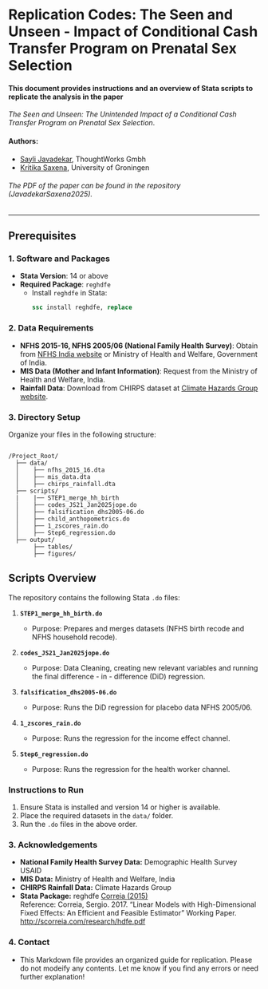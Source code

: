 # Replication Codes: The Seen and Unseen - Impact of Conditional Cash Transfer Program on Prenatal Sex Selection

#### This document provides instructions and an overview of Stata scripts to replicate the analysis in the paper 

*The Seen and Unseen: The Unintended Impact of a Conditional Cash Transfer Program on Prenatal Sex Selection*. 

#### Authors:
- [Sayli Javadekar](https://www.linkedin.com/in/sayli-javadekar-ph-d-4214492a/), ThoughtWorks Gmbh
- [Kritika Saxena](https://www.kritikasaxena.com), University of Groningen 

  
###### The PDF of the paper can be found in the repository (JavadekarSaxena2025).

---

## Prerequisites

### 1. Software and Packages
- **Stata Version**: 14 or above
- **Required Package**: `reghdfe`
  - Install `reghdfe` in Stata:
    ```stata
    ssc install reghdfe, replace
    ```

### 2. Data Requirements
- **NFHS 2015-16, NFHS 2005/06 (National Family Health Survey)**: Obtain from [NFHS India website](https://rchiips.org/nfhs/) or Ministry of Health and Welfare, Government of India.
- **MIS Data (Mother and Infant Information)**: Request from the Ministry of Health and Welfare, India.
- **Rainfall Data**: Download from CHIRPS dataset at [Climate Hazards Group website](https://www.chc.ucsb.edu/data/chirps).

### 3. Directory Setup
Organize your files in the following structure:

```plaintext

/Project_Root/
  ├── data/
  │    ├── nfhs_2015_16.dta
  │    ├── mis_data.dta
  │    ├── chirps_rainfall.dta
  ├── scripts/
  |    |── STEP1_merge_hh_birth
  │    ├── codes_JS21_Jan2025jope.do
  │    ├── falsification_dhs2005-06.do
  │    ├── child_anthopometrics.do
  │    ├── 1_zscores_rain.do
  │    ├── Step6_regression.do
  ├── output/
       ├── tables/
       ├── figures/ 

```
## Scripts Overview

The repository contains the following Stata `.do` files:

1. **`STEP1_merge_hh_birth.do`**  
   - Purpose: Prepares and merges datasets (NFHS birth recode and NFHS household recode).

2. **`codes_JS21_Jan2025jope.do`**  
   - Purpose: Data Cleaning, creating new relevant variables and running the final difference - in - difference (DiD) regression.


3. **`falsification_dhs2005-06.do`**  
   - Purpose: Runs the DiD regression for placebo data NFHS 2005/06.

4. **`1_zscores_rain.do`**  
   - Purpose: Runs the regression for the income effect channel.

5. **`Step6_regression.do`**  
   - Purpose: Runs the regression for the health worker channel.   

### Instructions to Run

1. Ensure Stata is installed and version 14 or higher is available.
2. Place the required datasets in the `data/` folder.
3. Run the `.do` files in the above order.

### 3. Acknowledgements
- **National Family Health Survey Data:** Demographic Health Survey USAID
- **MIS Data:** Ministry of Health and Welfare, India
- **CHIRPS Rainfall Data:** Climate Hazards Group
- **Stata Package:** reghdfe [Correia (2015)](https://scorreia.com/software/reghdfe/) <br>
  Reference: Correia, Sergio. 2017. “Linear Models with High-Dimensional Fixed Effects: An Efficient and Feasible Estimator” Working Paper. http://scorreia.com/research/hdfe.pdf

### 4. Contact

- This Markdown file provides an organized guide for replication. Please do not modeify any contents. Let me know if you find any errors or need further explanation!

